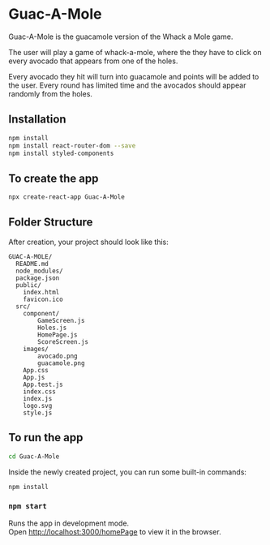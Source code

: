 # Guac-A-Mole
Guac-A-Mole is the guacamole version of the Whack a Mole game.

The user will play a game of whack-a-mole, where the they have to click on every avocado that appears from one of the holes.

Every avocado they hit will turn into guacamole and points will be added to the user. Every round has limited time and the avocados should appear randomly from the holes.

## Installation
```sh
npm install
npm install react-router-dom --save
npm install styled-components
```

## To create the app
```sh
npx create-react-app Guac-A-Mole
```

## Folder Structure

After creation, your project should look like this:

```
GUAC-A-MOLE/
  README.md
  node_modules/
  package.json
  public/
    index.html
    favicon.ico
  src/
    component/
        GameScreen.js
        Holes.js
        HomePage.js
        ScoreScreen.js
    images/
        avocado.png
        guacamole.png    
    App.css
    App.js
    App.test.js
    index.css
    index.js
    logo.svg
    style.js
```

## To run the app
```sh
cd Guac-A-Mole
```

Inside the newly created project, you can run some built-in commands:


```sh
npm install
```

### `npm start`

Runs the app in development mode.<br>
Open [http://localhost:3000/homePage](http://localhost:3000/homePage) to view it in the browser.